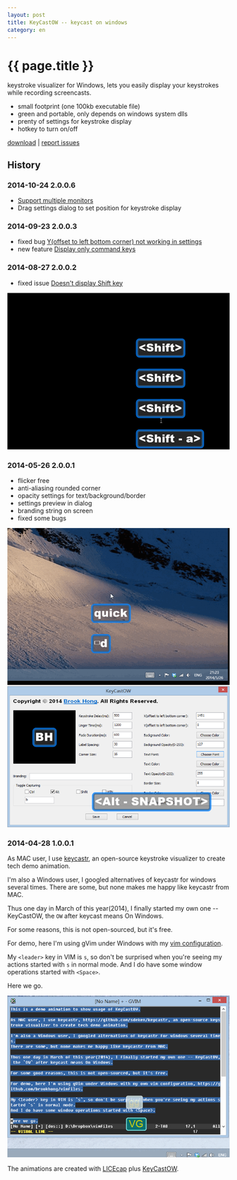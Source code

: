 ```yaml
---
layout: post
title: KeyCastOW -- keycast on windows
category: en
---
```


{{ page.title }}
================

keystroke visualizer for Windows,  lets you easily display your keystrokes while recording screencasts.

* small footprint (one 100kb executable file)
* green and portable, only depends on windows system dlls
* prenty of settings for keystroke display
* hotkey to turn on/off

[download](/assets/downloads/keycastow.zip) | [report issues](https://github.com/brookhong/brookhong.github.io/issues)

## History

### 2014-10-24 2.0.0.6

* [Support multiple monitors](https://github.com/brookhong/brookhong.github.io/issues/11)
* Drag settings dialog to set position for keystroke display

### 2014-09-23 2.0.0.3
* fixed bug [Y(offset to left bottom corner) not working in settings](https://github.com/brookhong/brookhong.github.io/issues/8)
* new feature [Display only command keys](https://github.com/brookhong/brookhong.github.io/issues/7)

### 2014-08-27 2.0.0.2
* fixed issue [Doesn't display Shift key](https://github.com/brookhong/brookhong.github.io/issues/5)

![Screencast of keycastow](/assets/images/keycastow_shift.gif)

### 2014-05-26 2.0.0.1
* flicker free
* anti-aliasing rounded corner
* opacity settings for text/background/border
* settings preview in dialog
* branding string on screen
* fixed some bugs

![Screencast of keycastow](/assets/images/keycastow2.gif)
![settings of keycastow](/assets/images/keycastow.png)

### 2014-04-28 1.0.0.1

As MAC user, I use [keycastr](https://github.com/sdeken/keycastr), an open-source keystroke visualizer to create tech demo animation.

I'm also a Windows user, I googled alternatives of keycastr for windows several times.
There are some, but none makes me happy like keycastr from MAC.

Thus one day in March of this year(2014), I finally started my own one -- KeyCastOW, the `OW` after keycast means On Windows.

For some reasons, this is not open-sourced, but it's free.

For demo, here I'm using gVim under Windows with my [vim configuration](https://github.com/brookhong/vimfiles).

My `<leader>` key in VIM is `s`, so don't be surprised when you're seeing my
actions started with `s` in normal mode.
And I do have some window operations started with `<Space>`.

Here we go.

![Screencast of keycastow](/assets/images/keycastow.gif)

The animations are created with [LICEcap](http://www.cockos.com/licecap/)
plus [KeyCastOW](/assets/downloads/keycastow.zip).
